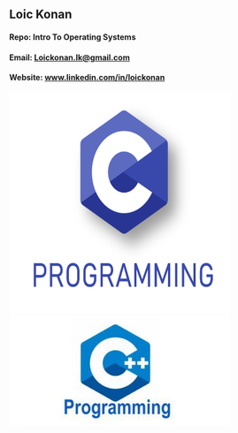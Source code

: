 ## Loic Konan

#### Repo: Intro To Operating Systems

#### Email: Loickonan.lk@gmail.com

#### Website: www.linkedin.com/in/loickonan

<img src="pic2.png" width="400" height= "400"> <img src="pic.jpg" width="400" height= "200">